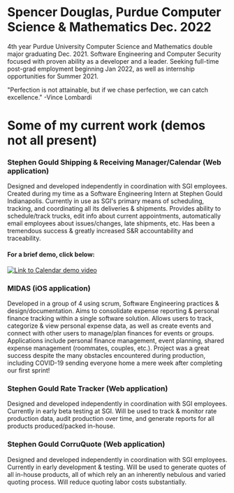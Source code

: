 # Spencer Douglas, Purdue Computer Science & Mathematics Dec. 2022

4th year Purdue University Computer Science and Mathematics double major graduating Dec. 2021.
Software Engineering and Computer Security focused with proven ability as a developer and a leader.
Seeking full-time post-grad employment beginning Jan 2022, as well as internship opportunities for Summer 2021.

"Perfection is not attainable, but if we chase perfection, we can catch excellence." -Vince Lombardi 

# Some of my current work (demos not all present)

### Stephen Gould Shipping & Receiving Manager/Calendar (Web application)
  Designed and developed independently in coordination with SGI employees. Created during my time as a Software Engineering Intern at Stephen Gould
  Indianapolis. Currently in use as SGI's primary means of scheduling, tracking, and coordinating all its deliveries & 
  shipments. Provides ability to schedule/track trucks, edit info about current appointments, automatically email employees
  about issues/changes, late shipments, etc. Has been a tremendous success & greatly increased S&R accountability and traceability.
  
  #### For a brief demo, click below:
  
[![Link to Calendar demo video](https://img.youtube.com/vi/JgYEQMiKT60/0.jpg)](https://www.youtube.com/watch?v=JgYEQMiKT60)

### MIDAS (iOS application)

  Developed in a group of 4 using scrum, Software Engineering practices & design/documentation. Aims to consolidate expense reporting
  & personal finance tracking within a single software solution. Allows users to track, categorize & view personal expense data, as well as create
  events and connect with other users to manage/plan finances for events or groups. Applications include personal finance management, event planning,
  shared expense management (roommates, couples, etc.). Project was a great success despite the many obstacles encountered during production, including
  COVID-19 sending everyone home a mere week after completing our first sprint!
 
  
### Stephen Gould Rate Tracker (Web application)

  Designed and developed independently in coordination with SGI employees. Currently in early beta testing at SGI. Will be used to track & monitor rate
  production data, audit production over time, and generate reports for all products produced/packed in-house.
  
### Stephen Gould CorruQuote (Web application)

  Designed and developed independently in coordination with SGI employees. Currently in early development & testing. Will be used to generate quotes of
  all in-house products, all of which rely an an inherently nebulous and varied quoting process. Will reduce quoting labor costs substantially. 
